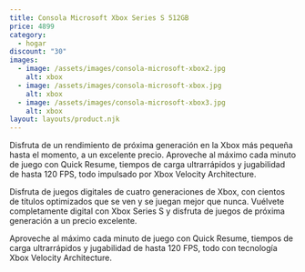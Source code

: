 ```yaml
---
title: Consola Microsoft Xbox Series S 512GB
price: 4899
category:
  - hogar
discount: "30"
images:
  - image: /assets/images/consola-microsoft-xbox2.jpg
    alt: xbox
  - image: /assets/images/consola-microsoft-xbox.jpg
    alt: xbox
  - image: /assets/images/consola-microsoft-xbox3.jpg
    alt: xbox
layout: layouts/product.njk
---
```



Disfruta de un rendimiento de próxima generación en la Xbox más pequeña hasta el momento, a un excelente precio. Aproveche al máximo cada minuto de juego con Quick Resume, tiempos de carga ultrarrápidos y jugabilidad de hasta 120 FPS, todo impulsado por Xbox Velocity Architecture.

Disfruta de juegos digitales de cuatro generaciones de Xbox, con cientos de títulos optimizados que se ven y se juegan mejor que nunca. Vuélvete completamente digital con Xbox Series S y disfruta de juegos de próxima generación a un precio excelente.

Aproveche al máximo cada minuto de juego con Quick Resume, tiempos de carga ultrarrápidos y jugabilidad de hasta 120 FPS, todo con tecnología Xbox Velocity Architecture.